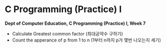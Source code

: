 # C Programming (Practice) I
**Dept of Computer Education, C Programming (Practice) I, Week 7**

 - Calculate Greatest common factor (최대공약수 구하기)
 - Count the apperance of p from 1 to n (1부터 n까지 p가 몇번 나오는지 세기)

